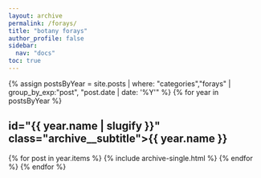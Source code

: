 ```yaml
---
layout: archive
permalink: /forays/
title: "botany forays"
author_profile: false
sidebar:
  nav: "docs"
toc: true
---
```



{% assign postsByYear = site.posts | where: "categories","forays" | group_by_exp:"post", "post.date | date: '%Y'" %}
{% for year in postsByYear %}
  ## id="{{ year.name | slugify }}" class="archive__subtitle">{{ year.name }}
  {% for post in year.items %}
    {% include archive-single.html %}
  {% endfor %}
{% endfor %}